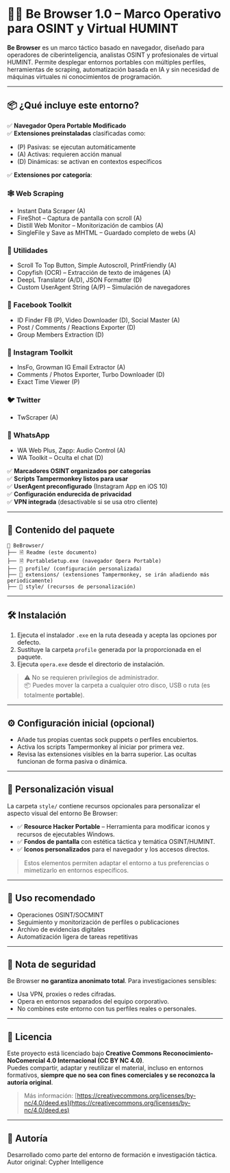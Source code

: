# 🕵️‍♂️ Be Browser 1.0 – Marco Operativo para OSINT y Virtual HUMINT

**Be Browser**  es un marco táctico basado en navegador, diseñado para operadores de ciberinteligencia, analistas OSINT y profesionales de virtual HUMINT. Permite desplegar entornos portables con múltiples perfiles, herramientas de scraping, automatización basada en IA y sin necesidad de máquinas virtuales ni conocimientos de programación.

---

## 📦 ¿Qué incluye este entorno?

✅ **Navegador Opera Portable Modificado**  
✅ **Extensiones preinstaladas** clasificadas como:  
- (P) Pasivas: se ejecutan automáticamente  
- (A) Activas: requieren acción manual  
- (D) Dinámicas: se activan en contextos específicos  

✅ **Extensiones por categoría**:

### 🕸 Web Scraping
- Instant Data Scraper (A)
- FireShot – Captura de pantalla con scroll (A)
- Distill Web Monitor – Monitorización de cambios (A)
- SingleFile y Save as MHTML – Guardado completo de webs (A)

### 🧰 Utilidades
- Scroll To Top Button, Simple Autoscroll, PrintFriendly (A)
- Copyfish (OCR) – Extracción de texto de imágenes (A)
- DeepL Translator (A/D), JSON Formatter (D)
- Custom UserAgent String (A/P) – Simulación de navegadores

### 📘 Facebook Toolkit
- ID Finder FB (P), Video Downloader (D), Social Master (A)
- Post / Comments / Reactions Exporter (D)
- Group Members Extraction (D)

### 📸 Instagram Toolkit
- InsFo, Growman IG Email Extractor (A)
- Comments / Photos Exporter, Turbo Downloader (D)
- Exact Time Viewer (P)

### 🐦 Twitter
- TwScraper (A)

### 💬 WhatsApp
- WA Web Plus, Zapp: Audio Control (A)
- WA Toolkit – Oculta el chat (D)

✅ **Marcadores OSINT organizados por categorías**  
✅ **Scripts Tampermonkey listos para usar**  
✅ **UserAgent preconfigurado** (Instagram App en iOS 10)  
✅ **Configuración endurecida de privacidad**  
✅ **VPN integrada** (desactivable si se usa otro cliente)

---

## 📁 Contenido del paquete

```
📂 BeBrowser/
├── 🗎 Readme (este documento)
├── 🗎 PortableSetup.exe (navegador Opera Portable)
├── 📂 profile/ (configuración personalizada)
├── 📂 extensions/ (extensiones Tampermonkey, se irán añadiendo más periodicamente)
├── 📂 style/ (recursos de personalización)
```

---

## 🛠️ Instalación

1. Ejecuta el instalador `.exe` en la ruta deseada y acepta las opciones por defecto.
2. Sustituye la carpeta `profile` generada por la proporcionada en el paquete.
3. Ejecuta `opera.exe` desde el directorio de instalación.

> ⚠️ No se requieren privilegios de administrador.  
> 📦 Puedes mover la carpeta a cualquier otro disco, USB o ruta (es totalmente **portable**).

---

## ⚙️ Configuración inicial (opcional)

- Añade tus propias cuentas sock puppets o perfiles encubiertos.
- Activa los scripts Tampermonkey al iniciar por primera vez.
- Revisa las extensiones visibles en la barra superior. Las ocultas funcionan de forma pasiva o dinámica.

---

## 🎨 Personalización visual

La carpeta `style/` contiene recursos opcionales para personalizar el aspecto visual del entorno Be Browser:

- ✅ **Resource Hacker Portable** – Herramienta para modificar iconos y recursos de ejecutables Windows.
- ✅ **Fondos de pantalla** con estética táctica y temática OSINT/HUMINT.
- ✅ **Iconos personalizados** para el navegador y los accesos directos.

> Estos elementos permiten adaptar el entorno a tus preferencias o mimetizarlo en entornos específicos.

---

## 🧠 Uso recomendado

- Operaciones OSINT/SOCMINT  
- Seguimiento y monitorización de perfiles o publicaciones  
- Archivo de evidencias digitales  
- Automatización ligera de tareas repetitivas  

---

## 🔐 Nota de seguridad

Be Browser **no garantiza anonimato total**. Para investigaciones sensibles:

- Usa VPN, proxies o redes cifradas.
- Opera en entornos separados del equipo corporativo.
- No combines este entorno con tus perfiles reales o personales.

---

## 📄 Licencia

Este proyecto está licenciado bajo **Creative Commons Reconocimiento-NoComercial 4.0 Internacional (CC BY NC 4.0)**.  
Puedes compartir, adaptar y reutilizar el material, incluso en entornos formativos, **siempre que no sea con fines comerciales y se reconozca la autoría original**.

> Más información: [https://creativecommons.org/licenses/by-nc/4.0/deed.es](https://creativecommons.org/licenses/by-nc/4.0/deed.es)

---

## 🤝 Autoría

Desarrollado como parte del entorno de formación e investigación táctica.  
Autor original: Cypher Intelligence
